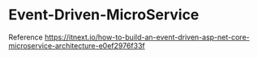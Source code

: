 # Event-Driven-MicroService
 Reference 
 https://itnext.io/how-to-build-an-event-driven-asp-net-core-microservice-architecture-e0ef2976f33f
